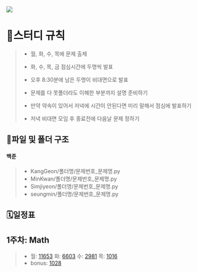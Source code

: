 <img src="https://capsule-render.vercel.app/api?type=waving&color=auto&height=200&section=header&text=알고리즘&fontSize=90" />

# 🚩스터디 규칙
>* 월, 화, 수, 목에 문제 출제
>
>
>* 화, 수, 목, 금 점심시간에 두명씩 발표
>
>
>* 오후 8:30분에 남은 두명이 비대면으로 발표
>
>
>* 문제를 다 못풀더라도 이해한 부분까지 설명 준비하기
>
>
>* 만약 약속이 있어서 저녁에 시간이 안된다면 미리 말해서 점심에 발표하기
>
>
>* 저녁 비대면 모임 후 종료전에 다음날 문제 정하기

## 📁파일 및 폴더 구조
#### 백준

>- KangGeon/폴더명/문제번호_문제명.py
>- MinKwan/폴더명/문제번호_문제명.py
>- Simjiyeon/폴더명/문제번호_문제명.py
>- seungmin/폴더명/문제번호_문제명.py


## 🗓️일정표
## 1주차: Math
>- 월: [11653](https://www.acmicpc.net/problem/11653) 화: [6603](https://www.acmicpc.net/problem/6603) 수: [2981](https://www.acmicpc.net/problem/2981) 목: [1016](https://www.acmicpc.net/problem/1016)
>- bonus: [1028](https://www.acmicpc.net/problem/1028)
